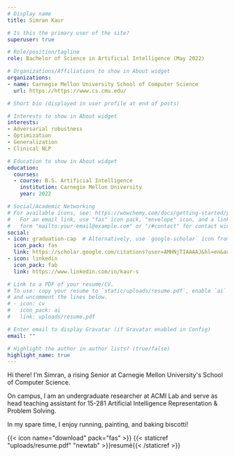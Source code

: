 ```yaml
---
# Display name
title: Simran Kaur

# Is this the primary user of the site?
superuser: true

# Role/position/tagline
role: Bachelor of Science in Artificial Intelligence (May 2022)

# Organizations/Affiliations to show in About widget
organizations:
- name: Carnegie Mellon University School of Computer Science
  url: https://https://www.cs.cmu.edu/

# Short bio (displayed in user profile at end of posts)

# Interests to show in About widget
interests:
- Adversarial robustness
- Optimization
- Generalization
- Clinical NLP

# Education to show in About widget
education:
  courses:
  - course: B.S. Artificial Intelligence
    institution: Carnegie Mellon University
    year: 2022

# Social/Academic Networking
# For available icons, see: https://wowchemy.com/docs/getting-started/page-builder/#icons
#   For an email link, use "fas" icon pack, "envelope" icon, and a link in the
#   form "mailto:your-email@example.com" or "/#contact" for contact widget.
social:
- icon: graduation-cap  # Alternatively, use `google-scholar` icon from `ai` icon pack
  icon_pack: fas
  link: https://scholar.google.com/citations?user=AMHNjTIAAAAJ&hl=en&authuser=2
- icon: linkedin
  icon_pack: fab
  link: https://www.linkedin.com/in/kaur-s  

# Link to a PDF of your resume/CV.
# To use: copy your resume to `static/uploads/resume.pdf`, enable `ai` icons in `params.toml`, 
# and uncomment the lines below.
# - icon: cv
#   icon_pack: ai
#   link: uploads/resume.pdf

# Enter email to display Gravatar (if Gravatar enabled in Config)
email: ""

# Highlight the author in author lists? (true/false)
highlight_name: true
---
```






Hi there! I'm Simran, a rising Senior at Carnegie Mellon University's School of Computer Science. 

On campus, I am an undergraduate researcher at ACMI Lab and serve as head teaching assistant for 15-281 Artificial Intelligence Representation & Problem Solving.

In my spare time, I enjoy running, painting, and baking biscotti!

{{< icon name="download" pack="fas" >}} {{< staticref "uploads/resume.pdf" "newtab" >}}resumé{{< /staticref >}}
